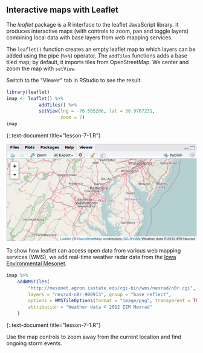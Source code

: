 ---
---

## Interactive maps with Leaflet

The *leaflet* package is a R interface to the leaflet JavaScript library. It produces interactive maps (with controls to zoom, pan and toggle layers) combining local data with base layers from web mapping services.

<!--split-->

The `leaflet()` function creates an empty leaflet map to which layers can be added using the pipe (`%>%`) operator. The `addTiles` functions adds a base tiled map; by default, it imports tiles from OpenStreetMap. We center and zoom the map with `setView`. 

Switch to the "Viewer" tab in RStudio to see the result.


~~~r
library(leaflet)
imap <- leaflet() %>%
            addTiles() %>%
            setView(lng = -76.505206, lat = 38.9767231, 
                    zoom = 7)
imap
~~~
{:.text-document title="lesson-7-1.R"}

![leaflet1](images/leaflet1.png)

<!--split-->

To show how leaflet can access open data from various web mapping services (WMS), we add real-time weather radar data from the [Iowa Environmental Mesonet](https://mesonet.agron.iastate.edu/ogc/).


~~~r
imap %>%
    addWMSTiles(
        "http://mesonet.agron.iastate.edu/cgi-bin/wms/nexrad/n0r.cgi",
        layers = "nexrad-n0r-900913", group = "base_reflect",
        options = WMSTileOptions(format = "image/png", transparent = TRUE),
        attribution = "Weather data © 2012 IEM Nexrad"
    )
~~~
{:.text-document title="lesson-7-1.R"}

Use the map controls to zoom away from the current location and find ongoing storm events.
